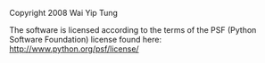 Copyright 2008 Wai Yip Tung

The software is licensed according to the terms of the PSF (Python Software Foundation) license found here: http://www.python.org/psf/license/